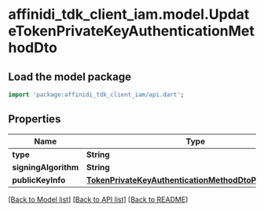 # affinidi_tdk_client_iam.model.UpdateTokenPrivateKeyAuthenticationMethodDto

## Load the model package

```dart
import 'package:affinidi_tdk_client_iam/api.dart';
```

## Properties

| Name                 | Type                                                                                                              | Description | Notes      |
| -------------------- | ----------------------------------------------------------------------------------------------------------------- | ----------- | ---------- |
| **type**             | **String**                                                                                                        |             | [optional] |
| **signingAlgorithm** | **String**                                                                                                        |             | [optional] |
| **publicKeyInfo**    | [**TokenPrivateKeyAuthenticationMethodDtoPublicKeyInfo**](TokenPrivateKeyAuthenticationMethodDtoPublicKeyInfo.md) |             | [optional] |

[[Back to Model list]](../README.md#documentation-for-models) [[Back to API list]](../README.md#documentation-for-api-endpoints) [[Back to README]](../README.md)
